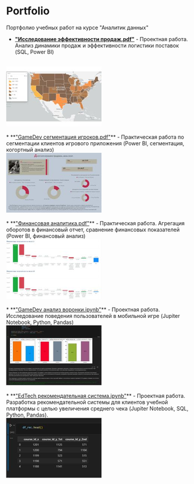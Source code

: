 # Portfolio
Портфолио учебных работ на курсе "Аналитик данных"



* **<a href="Исследование эффективности продаж.pdf">"Исследование эффективности продаж.pdf"</a>** - Проектная работа. Анализ динамики продаж и эффективности логистики поставок (SQL, Power BI)
<br>
    <img src="se_icon.jpg"></img><br>
<br>
* **<a href="GameDev сегментация игроков.pdf">"GameDev сегментация игроков.pdf"</a>** - Практическая работа по сегментации клиентов игрового приложения (Power BI, сегментация, когортный анализ)
<br>
    <img src="gds_icon.jpg"></img><br>
<br>
* **<a href="Финансовая аналитика.pdf">"Финансовая аналитика.pdf"</a>** - Практическая работа. Агрегация оборотов в финансовый отчет, сравнение финансовых показателей (Power BI, финансовый анализ)
<br>
    <img src="fa_icon.jpg"></img><br>
<br>
* **<a href="GameDev анализ воронки.ipynb">"GameDev анализ воронки.ipynb"</a>** - Проектная работа. Исследование поведения пользователей в мобильной игре (Jupiter Notebook, Python, Pandas)
<br>
    <img src="gdfa_icon.jpg"></img><br>
<br>  
* **<a href="EdTech рекомендательная система.ipynb">"EdTech рекомендательная система.ipynb"</a>** - Проектная работа. Разработка рекомендательной системы для клиентов учебной платформы с целью увеличения среднего чека (Jupiter Notebook, SQL,  Python, Pandas).
<br>
    <img src="edrs_icon.jpg"></img><br>
<br>